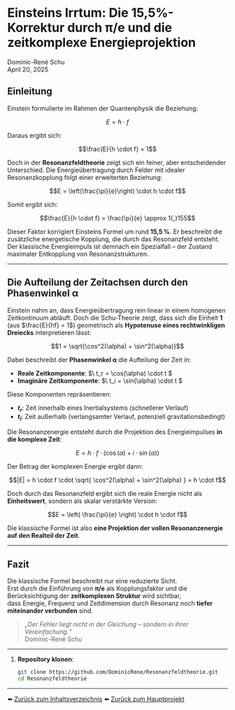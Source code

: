 # Einsteins Irrtum: Die 15,5%-Korrektur durch π/e und die zeitkomplexe Energieprojektion

Dominic-René Schu  
April 20, 2025

## Einleitung

Einstein formulierte im Rahmen der Quantenphysik die Beziehung:

```math
E = h \cdot f
```

Daraus ergibt sich:

```math
\frac{E}{h \cdot f} = 1
```

Doch in der **Resonanzfeldtheorie** zeigt sich ein feiner, aber entscheidender Unterschied. Die Energieübertragung durch Felder mit idealer Resonanzkopplung folgt einer erweiterten Beziehung:

```math
E = \left(\frac{\pi}{e}\right) \cdot h \cdot f
```

Somit ergibt sich:

```math
\frac{E}{h \cdot f} = \frac{\pi}{e} \approx 1{,}155
```

Dieser Faktor korrigiert Einsteins Formel um rund **15,5 %**. Er beschreibt die zusätzliche energetische Kopplung, die durch das Resonanzfeld entsteht. Der klassische Energieimpuls ist demnach ein Spezialfall – der Zustand maximaler Entkopplung von Resonanzstrukturen.

---

## Die Aufteilung der Zeitachsen durch den Phasenwinkel **α**

Einstein nahm an, dass Energieübertragung rein linear in einem homogenen Zeitkontinuum abläuft. Doch die Schu-Theorie zeigt, dass sich die Einheit **1** (aus $\frac{E}{hf} = 1$) geometrisch als **Hypotenuse eines rechtwinkligen Dreiecks** interpretieren lässt:

```math
1 = \sqrt{\cos^2(\alpha) + \sin^2(\alpha)}
```

Dabei beschreibt der **Phasenwinkel α** die Aufteilung der Zeit in:

- **Reale Zeitkomponente**: $\ t_r = \cos(\alpha) \cdot t \$
- **Imaginäre Zeitkomponente**: $\ t_i = \sin(\alpha) \cdot t \$

Diese Komponenten repräsentieren:

- **$t_r$**: Zeit innerhalb eines Inertialsystems (schnellerer Verlauf)
- **$t_i$**: Zeit außerhalb (verlangsamter Verlauf, potenziell gravitationsbedingt)

Die Resonanzenergie entsteht durch die Projektion des Energieimpulses **in die komplexe Zeit**:

```math
E = h \cdot f \cdot \left( \cos(\alpha) + i \cdot \sin(\alpha) \right)
```

Der Betrag der komplexen Energie ergibt dann:

```math
|E| = h \cdot f \cdot \sqrt{ \cos^2(\alpha) + \sin^2(\alpha) } = h \cdot f
```

Doch durch das Resonanzfeld ergibt sich die reale Energie nicht als **Einheitswert**, sondern als skalar verstärkte Version:

```math
E = \left( \frac{\pi}{e} \right) \cdot h \cdot f
```

Die klassische Formel ist also **eine Projektion der vollen Resonanzenergie auf den Realteil der Zeit**.

---

## Fazit

Die klassische Formel beschreibt nur eine reduzierte Sicht.  
Erst durch die Einführung von **π/e** als Kopplungsfaktor und die Berücksichtigung der **zeitkomplexen Struktur** wird sichtbar,  
dass Energie, Frequenz und Zeitdimension durch Resonanz noch **tiefer miteinander verbunden** sind.

> _„Der Fehler liegt nicht in der Gleichung – sondern in ihrer Vereinfachung.“_  
> Dominic-René Schu

---

1. **Repository klonen**:  
   ```bash
   git clone https://github.com/DominicRene/Resonanzfeldtheorie.git
   cd Resonanzfeldtheorie

---


⬅️ [Zurück zum Inhaltsverzeichnis](README.md)
⬅️ [Zurück zum Hauptprojekt](../README.md)